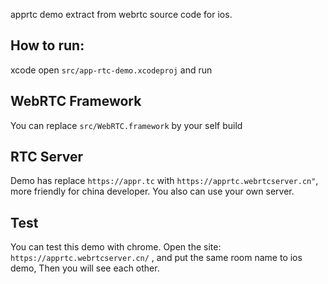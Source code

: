 apprtc demo extract from webrtc source code for ios.



## How to run:

xcode open  `src/app-rtc-demo.xcodeproj` and run



## WebRTC Framework

You can replace `src/WebRTC.framework` by your self build

## RTC  Server

Demo has replace `https://appr.tc`  with `https://apprtc.webrtcserver.cn"`,  more friendly for china developer. You also can use your own server.



## Test 

You can test this demo with chrome. Open the site: `https://apprtc.webrtcserver.cn/` , and put the same room name to ios demo, Then you will see each other.









